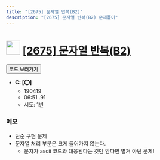 ```yaml
---
title: "[2675] 문자열 반복(B2)"
description: "[2675] 문자열 반복(B2) 문제풀이"
---
```

<h1><img src="https://doky.space/assets/icpclev/u0.svg" height="37px"> <a href="http://icpc.me/2675">[2675] 문자열 반복(B2)</a></h1>

<a href="https://github.com/DokySp/acmicpc-practice/tree/master/2675"><button class="btn btn-info">코드 보러가기</button></a>

- **C: [:o:]**
  - 190419
  - 06:51 .91
  - 시도: 1번

### 메모
 - 단순 구현 문제
 - 문자열 처리 부분은 크게 들어가지 않는다.
    - 문자가 ascii 코드와 대응된다는 것만 안다면 별거 아닌 문제!
